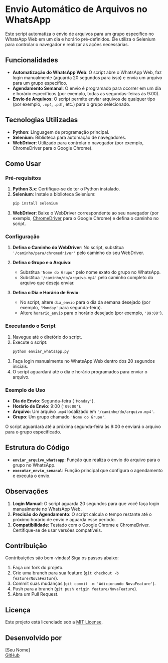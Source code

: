# Envio Automático de Arquivos no WhatsApp

Este script automatiza o envio de arquivos para um grupo específico no WhatsApp Web em um dia e horário pré-definidos. Ele utiliza o Selenium para controlar o navegador e realizar as ações necessárias.

## Funcionalidades

- **Automatização do WhatsApp Web**: O script abre o WhatsApp Web, faz login manualmente (aguarda 20 segundos para isso) e envia um arquivo para um grupo específico.
- **Agendamento Semanal**: O envio é programado para ocorrer em um dia e horário específicos (por exemplo, todas as segundas-feiras às 9:00).
- **Envio de Arquivos**: O script permite enviar arquivos de qualquer tipo (por exemplo, `.mp4`, `.pdf`, etc.) para o grupo selecionado.

## Tecnologias Utilizadas

- **Python**: Linguagem de programação principal.
- **Selenium**: Biblioteca para automação de navegadores.
- **WebDriver**: Utilizado para controlar o navegador (por exemplo, ChromeDriver para o Google Chrome).

## Como Usar

### Pré-requisitos

1. **Python 3.x**: Certifique-se de ter o Python instalado.
2. **Selenium**: Instale a biblioteca Selenium:
   ```bash
   pip install selenium
   
3. **WebDriver**: Baixe o WebDriver correspondente ao seu navegador (por exemplo, [ChromeDriver](https://sites.google.com/chromium.org/driver/) para o Google Chrome) e defina o caminho no script.

### Configuração

1. **Defina o Caminho do WebDriver**:
   No script, substitua `'/caminho/para/chromedriver'` pelo caminho do seu WebDriver.

2. **Defina o Grupo e o Arquivo**:
   - Substitua `'Nome do Grupo'` pelo nome exato do grupo no WhatsApp.
   - Substitua `'/caminho/do/arquivo.mp4'` pelo caminho completo do arquivo que deseja enviar.

3. **Defina o Dia e Horário de Envio**:
   - No script, altere `dia_envio` para o dia da semana desejado (por exemplo, `'Monday'` para segunda-feira).
   - Altere `horario_envio` para o horário desejado (por exemplo, `'09:00'`).

### Executando o Script

1. Navegue até o diretório do script.
2. Execute o script:
   ```bash
   python enviar_whatsapp.py
   ```
3. Faça login manualmente no WhatsApp Web dentro dos 20 segundos iniciais.
4. O script aguardará até o dia e horário programados para enviar o arquivo.

### Exemplo de Uso

- **Dia de Envio**: Segunda-feira (`'Monday'`).
- **Horário de Envio**: 9:00 (`'09:00'`).
- **Arquivo**: Um arquivo `.mp4` localizado em `'/caminho/do/arquivo.mp4'`.
- **Grupo**: Um grupo chamado `'Nome do Grupo'`.

O script aguardará até a próxima segunda-feira às 9:00 e enviará o arquivo para o grupo especificado.

## Estrutura do Código

- **`enviar_arquivo_whatsapp`**: Função que realiza o envio do arquivo para o grupo no WhatsApp.
- **`executar_envio_semanal`**: Função principal que configura o agendamento e executa o envio.

## Observações

1. **Login Manual**: O script aguarda 20 segundos para que você faça login manualmente no WhatsApp Web.
2. **Precisão do Agendamento**: O script calcula o tempo restante até o próximo horário de envio e aguarda esse período.
3. **Compatibilidade**: Testado com o Google Chrome e ChromeDriver. Certifique-se de usar versões compatíveis.

## Contribuição

Contribuições são bem-vindas! Siga os passos abaixo:

1. Faça um fork do projeto.
2. Crie uma branch para sua feature (`git checkout -b feature/NovaFeature`).
3. Commit suas mudanças (`git commit -m 'Adicionando NovaFeature'`).
4. Push para a branch (`git push origin feature/NovaFeature`).
5. Abra um Pull Request.

## Licença

Este projeto está licenciado sob a [MIT License](LICENSE).

## Desenvolvido por

[Seu Nome]  
[GitHub](https://github.com/seu-usuario)
